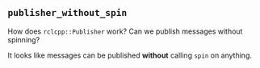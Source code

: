 ## `publisher_without_spin`
How does `rclcpp::Publisher` work? Can we publish messages without spinning?

It looks like messages can be published **without** calling `spin` on anything.
